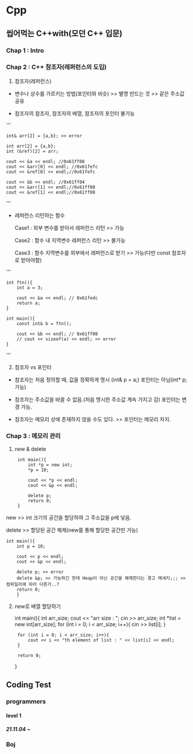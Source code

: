 # Cpp
## 씹어먹는 C++with(모던 C++ 입문)
### Chap 1 : Intro

### Chap 2 : C++ 참조자(레퍼런스의 도입)

1. 참조자(레퍼런스)

- 변수나 상수를 가르키는 방법(포인터와 비슷) >> 별명 만드는 것 >> 같은 주소값 공유

- 참조자의 참조자, 참조자의 배열, 참조자의 포인터 불가능

'''

    int& arr[2] = {a,b}; >> error

    int arr[2] = {a,b};
    int (&ref)[2] = arr;

    cout << &a << endl; //0x61ff08
    cout << &arr[0] << endl; //0x61fefc
    cout << &ref[0] << endl;//0x61fefc

    cout << &b << endl; //0x61ff04
    cout << &arr[1] << endl;//0x61ff00
    cout << &ref[1] << endl;//0x61ff00
    
'''
- 레퍼런스 리턴하는 함수

    Case1 : 외부 변수를 받아서 레퍼런스 리턴 >> 가능

    Case2 : 함수 내 지역변수 레퍼런스 리턴 >> 불가능

    Case3 : 함수 지역변수를 외부에서 레퍼런스로 받기 >> 가능(다만 const 참조자로 받아야함) 

'''

    int ftn(){
        int a = 3;
        
        cout << &a << endl; // 0x61fedc
        return a;
    }

    int main(){
        const int& b = ftn();

        cout << &b << endl; // 0x61ff08
        // cout << sizeof(a) << endl; >> error
    }

'''

2. 참조자 vs 포인터

- 참조자는 처음 정의할 때, 값을 정확하게 명시 (int& p = a;) 포인터는 아님(int* p; 가능)

- 참조자는 주소값을 바꿀 수 없음.(처음 명시한 주소값 계속 가지고 감) 포인터는 변경 가능.

- 참조자는 메모리 상에 존재하지 않을 수도 있다. >> 포인터는 메모리 차지.

### Chap 3 : 메모리 관리

1. new & delete

        int main(){
            int *p = new int;
            *p = 10;

            cout << *p << endl;
            cout << &p << endl;

            delete p;
            return 0;        
        }


new >> int 크기의 공간을 할당하여 그 주소값을 p에 넣음.

delete >> 할당된 공간 해제(new를 통해 할당한 공간만 가능)

    int main(){
        int p = 10;

        cout << p << endl;
        cout << &p << endl;

        delete p; >> error
        delete &p; >> 가능하긴 한데 Heap이 아닌 공간을 해제한다는 경고 메세지;;; >> 컴파일러에 따라 다른가..?
        return 0;
        }


2. new로 배열 할당하기

    int main(){
        int arr_size;
        cout << "arr size : ";
        cin >> arr_size;
        int *list = new int[arr_size];
        for (int i = 0; i < arr_size; i++){
            cin >> list[i];
        }
    
        for (int i = 0; i < arr_size; i++){
            cout << i << "th element of list : " << list[i] << endl;
        }

        return 0;
    }


## Coding Test
### programmers
#### level 1
##### 21.11.04 ~
### Boj
